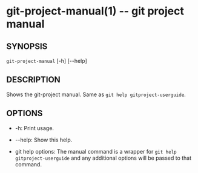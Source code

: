 git-project-manual(1) -- git project manual
===========================================

## SYNOPSIS

`git-project-manual` [-h] [--help]

## DESCRIPTION

Shows the git-project manual. Same as `git help gitproject-userguide`.

## OPTIONS

  * -h:
  Print usage.

  * --help:
  Show this help.

  * git help options:
  The manual command is a wrapper for `git help gitproject-userguide` and any additional
  options will be passed to that command.
